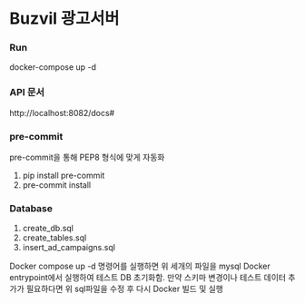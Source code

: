 # Buzvil 광고서버

### Run
docker-compose up -d

### API 문서
http://localhost:8082/docs#


### pre-commit
pre-commit을 통해 PEP8 형식에 맞게 자동화
1. pip install pre-commit
2. pre-commit install


### Database
1. create_db.sql
2. create_tables.sql
3. insert_ad_campaigns.sql

Docker compose up -d 명령어를 실행하면 위 세개의 파일을 mysql Docker entrypoint에서 실행하여 테스트 DB 초기화함.
만약 스키마 변경이나 테스트 데이터 추가가 필요하다면 위 sql파일을 수정 후 다시 Docker 빌드 및 실행
